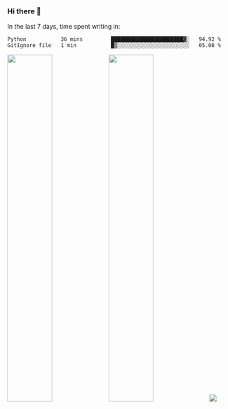 ### Hi there 👋

In the last 7 days, time spent writing in:

<!--START_SECTION:waka-->

```text
Python           36 mins         ███████████████████████▓░   94.92 %
GitIgnore file   1 min           █▒░░░░░░░░░░░░░░░░░░░░░░░   05.08 %
```

<!--END_SECTION:waka-->

<img src="https://wakatime.com/share/@jimtje/5d0c92de-08f8-4a72-8f2f-6a9693d1e318.svg" width=45% height=45%> <img src="https://wakatime.com/share/@jimtje/501498ae-bda5-4da7-a89d-b40bcdd5556d.svg" width=45% height=45%>
![](https://hit.yhype.me/github/profile?user_id=43537315)
